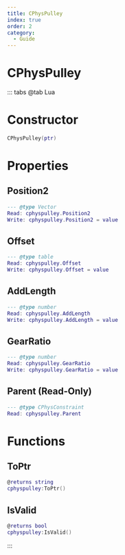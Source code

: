 ```yaml
---
title: CPhysPulley
index: true
order: 2
category:
  - Guide
---
```


# CPhysPulley

::: tabs
@tab Lua
# Constructor
```lua
CPhysPulley(ptr)
```
# Properties
## Position2 
```lua
--- @type Vector
Read: cphyspulley.Position2
Write: cphyspulley.Position2 = value
```
## Offset 
```lua
--- @type table
Read: cphyspulley.Offset
Write: cphyspulley.Offset = value
```
## AddLength 
```lua
--- @type number
Read: cphyspulley.AddLength
Write: cphyspulley.AddLength = value
```
## GearRatio 
```lua
--- @type number
Read: cphyspulley.GearRatio
Write: cphyspulley.GearRatio = value
```
## Parent (Read-Only)
```lua
--- @type CPhysConstraint
Read: cphyspulley.Parent
```
# Functions
## ToPtr
```lua
@returns string
cphyspulley:ToPtr()
```
## IsValid
```lua
@returns bool
cphyspulley:IsValid()
```

:::
